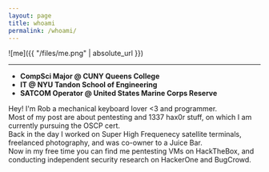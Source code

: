 ```yaml
---
layout: page
title: whoami
permalink: /whoami/
---
```


![me]({{ "/files/me.png" | absolute_url }})<br/>

---


* **CompSci Major @ CUNY Queens College**
* **IT @ NYU Tandon School of Engineering** 
* **SATCOM Operator @ United States Marine Corps Reserve**

Hey! I'm Rob a mechanical keyboard lover <3 and programmer.<br/>
Most of my post are about pentesting and 1337 hax0r stuff, on which I am currently pursuing the OSCP cert.<br/>
Back in the day I worked on Super High Frequenecy satellite terminals, freelanced photography, and was co-owner to a Juice Bar.<br/>
Now in my free time you can find me pentesting VMs on HackTheBox, and conducting independent security research on HackerOne and BugCrowd.

